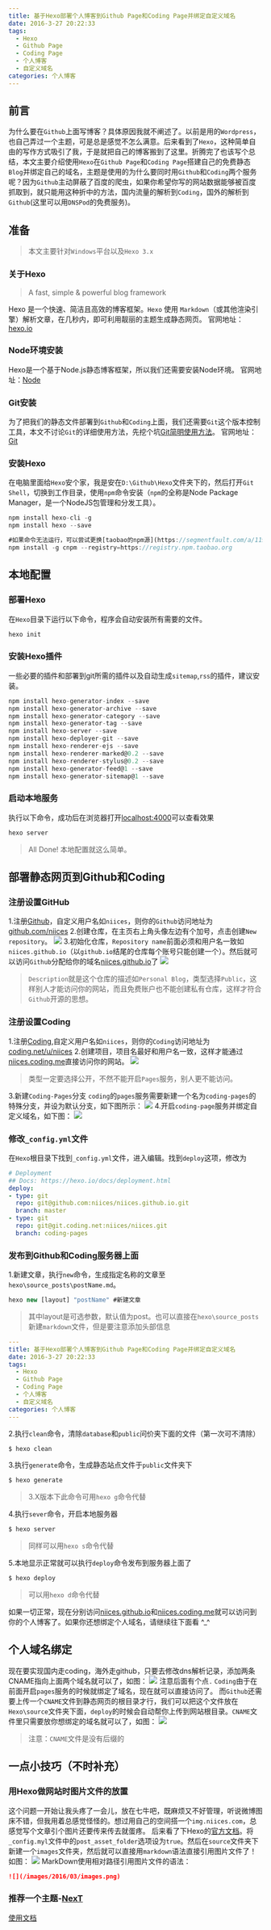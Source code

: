 ```yaml
---
title: 基于Hexo部署个人博客到Github Page和Coding Page并绑定自定义域名
date: 2016-3-27 20:22:33
tags:
  - Hexo
  - Github Page
  - Coding Page
  - 个人博客
  - 自定义域名
categories: 个人博客
---
```

## 前言
为什么要在`Github`上面写博客？具体原因我就不阐述了。以前是用的`Wordpress`，也自己弄过一个主题，可是总是感觉不怎么满意。后来看到了`Hexo`，这种简单自由的写作方式吸引了我，于是就把自己的博客搬到了这里。折腾完了也该写个总结，本文主要介绍使用`Hexo`在`Github Page`和`Coding Page`搭建自己的免费静态`Blog`并绑定自己的域名，主题是使用的为什么要同时用`Github`和`Coding`两个服务呢？因为`Github`主动屏蔽了百度的爬虫，如果你希望你写的网站数据能够被百度抓取到，就只能用这种折中的方法，国内流量的解析到`Coding`，国外的解析到`Github`(这里可以用`DNSPod`的免费服务)。

<!-- more -->

## 准备
>本文主要针对`Windows`平台以及`Hexo 3.x`

### 关于Hexo
>A fast, simple & powerful blog framework

Hexo 是一个快速、简洁且高效的博客框架。`Hexo` 使用 `Markdown`（或其他渲染引擎）解析文章，在几秒内，即可利用靓丽的主题生成静态网页。
官网地址：[hexo.io](https://hexo.io/)

### Node环境安装
Hexo是一个基于Node.js静态博客框架，所以我们还需要安装Node环境。
官网地址：[Node](https://nodejs.org/en/)

### Git安装
为了把我们的静态文件部署到`Github`和`Coding`上面，我们还需要`Git`这个版本控制工具，本文不讨论`Git`的详细使用方法，先挖个坑[Git简明使用方法]()。
官网地址：[Git](https://git-scm.com/download/)

### 安装Hexo
在电脑里面给`Hexo`安个家，我是安在`D:\Github\Hexo`文件夹下的，然后打开`Git Shell`，切换到工作目录，使用`npm`命令安装（`npm`的全称是Node Package Manager，是一个NodeJS包管理和分发工具）。
```js
npm install hexo-cli -g
npm install hexo --save

#如果命令无法运行，可以尝试更换[taobao的npm源](https://segmentfault.com/a/1190000000471219)
npm install -g cnpm --registry=https://registry.npm.taobao.org
```
## 本地配置
### 部署Hexo
在`Hexo`目录下运行以下命令，程序会自动安装所有需要的文件。
```js
hexo init
```
### 安装Hexo插件
一些必要的插件和部署到git所需的插件以及自动生成`sitemap`,`rss`的插件，建议安装。
```js
npm install hexo-generator-index --save
npm install hexo-generator-archive --save
npm install hexo-generator-category --save
npm install hexo-generator-tag --save
npm install hexo-server --save
npm install hexo-deployer-git --save
npm install hexo-renderer-ejs --save
npm install hexo-renderer-marked@0.2 --save
npm install hexo-renderer-stylus@0.2 --save
npm install hexo-generator-feed@1 --save
npm install hexo-generator-sitemap@1 --save
```
### 启动本地服务
执行以下命令，成功后在浏览器打开[localhost:4000](http://localhost:4000)可以查看效果
```js
hexo server
```
>All Done! 本地配置就这么简单。

## 部署静态网页到Github和Coding
### 注册设置GitHub
1.注册[Github](https://github.com)，自定义用户名如`niices`，则你的`Github`访问地址为[github.com/niices](https://github.com/niices)
2.创建仓库，在主页右上角头像左边有个加号，点击创建`New repository`。
![](/images/2016/03/2.png)
3.初始化仓库，`Repository name`前面必须和用户名一致如`niices.github.io`（以`github.io`结尾的仓库每个账号只能创建一个）。然后就可以访问`Github`分配给你的域名[niices.github.io](http://niices.github.io/)了
![](/images/2016/03/3.png)
>`Description`就是这个仓库的描述如`Personal Blog`，类型选择`Public`，这样别人才能访问你的网站，而且免费账户也不能创建私有仓库，这样才符合`Github`开源的思想。

### 注册设置Coding
1.注册[Coding](https://coding.net),自定义用户名如`niices`，则你的`Coding`访问地址为[coding.net/u/niices](https://coding.net/u/niices)
2.创建项目，项目名最好和用户名一致，这样才能通过[niices.coding.me](http://niices.coding.me)直接访问你的网站。
![](/images/2016/03/4.png)
>类型一定要选择公开，不然不能开启`Pages`服务，别人更不能访问。

3.新建`Coding-Pages`分支
`coding`的`pages`服务需要新建一个名为`coding-pages`的特殊分支，并设为默认分支，如下图所示：
![](/images/2016/03/5.png)
4.开启`coding-page`服务并绑定自定义域名，如下图：
![](/images/2016/03/6.png)
### 修改`_config.yml`文件
在`Hexo`根目录下找到`_config.yml`文件，进入编辑。找到`deploy`这项，修改为
```yml
# Deployment
## Docs: https://hexo.io/docs/deployment.html
deploy:
- type: git
  repo: git@github.com:niices/niices.github.io.git
  branch: master
- type: git
  repo: git@git.coding.net:niices/niices.git
  branch: coding-pages

```
### 发布到Github和Coding服务器上面
1.新建文章，执行`new`命令，生成指定名称的文章至`hexo\source_posts\postName.md`。
```js
hexo new [layout] "postName" #新建文章
```
>其中layout是可选参数，默认值为post。也可以直接在`hexo\source_posts`新建`markdown`文件，但是要注意添加头部信息

```yml
---
title: 基于Hexo部署个人博客到Github Page和Coding Page并绑定自定义域名
date: 2016-3-27 20:22:33
tags:
  - Hexo
  - Github Page
  - Coding Page
  - 个人博客
  - 自定义域名
categories: 个人博客
---
```
2.执行`clean`命令，清除`database`和`public`问价夹下面的文件（第一次可不清除）
```js
$ hexo clean
```
3.执行`generate`命令，生成静态站点文件于`public`文件夹下
```js
$ hexo generate
```
>3.X版本下此命令可用`hexo g`命令代替

4.执行`sever`命令，开启本地服务器
```js
$ hexo server
```
>同样可以用`hexo s`命令代替

5.本地显示正常就可以执行`deploy`命令发布到服务器上面了
```js
$ hexo deploy
```
>可以用`hexo d`命令代替

如果一切正常，现在分别访问[niices.github.io](http://niices.github.io/)和[niices.coding.me](http://niices.coding.me)就可以访问到你的个人博客了。如果你还想绑定个人域名，请继续往下面看 ^_^

## 个人域名绑定
现在要实现国内走coding，海外走github，只要去修改dns解析记录，添加两条CNAME指向上面两个域名就可以了，如图：
![](/images/2016/03/7.png)
注意后面有个点`.`
`Coding`由于在前面开启`pages`服务的时候就绑定了域名，现在就可以直接访问了。
而`Github`还需要上传一个`CNAME`文件到静态网页的根目录才行，我们可以把这个文件放在`Hexo\source`文件夹下面，`deploy`的时候会自动帮你上传到网站根目录。`CNAME`文件里只需要放你想绑定的域名就可以了，如图：
![](/images/2016/03/8.png)
>注意：`CNAME`文件是没有后缀的

## 一点小技巧（不时补充）
### 用Hexo做网站时图片文件的放置
这个问题一开始让我头疼了一会儿，放在七牛吧，既麻烦又不好管理，听说微博图床不错，但我用着总感觉怪怪的。想过用自己的空间搭一个`img.niices.com`，总感觉写个文章引个图片还要传来传去就蛋疼。
后来看了下Hexo的[官方文档](https://hexo.io/zh-cn/docs/asset-folders.html)。将`_config.myl`文件中的`post_asset_folder`选项设为`true`。然后在`source`文件夹下新建一个`images`文件夹，然后就可以直接用`markdown`语法直接引用图片文件了！
如图：
![](/images/2016/03/9.png)
MarkDown使用相对路径引用图片文件的语法：
```md
![](/images/2016/03/images.png)
```
### 推荐一个主题-[NexT](https://github.com/iissnan/hexo-theme-next)
[使用文档](http://theme-next.iissnan.com/)
